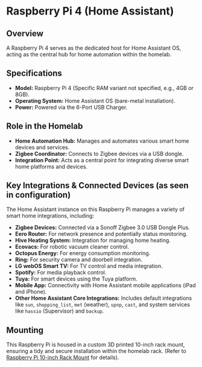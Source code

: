 # Raspberry Pi 4 (Home Assistant)

## Overview

A Raspberry Pi 4 serves as the dedicated host for Home Assistant OS, acting as the central hub for home automation within the homelab.

## Specifications

* **Model:** Raspberry Pi 4 (Specific RAM variant not specified, e.g., 4GB or 8GB).
* **Operating System:** Home Assistant OS (bare-metal installation).
* **Power:** Powered via the 6-Port USB Charger.

## Role in the Homelab

* **Home Automation Hub:** Manages and automates various smart home devices and services.
* **Zigbee Coordinator:** Connects to Zigbee devices via a USB dongle.
* **Integration Point:** Acts as a central point for integrating diverse smart home platforms and devices.

## Key Integrations & Connected Devices (as seen in configuration)

The Home Assistant instance on this Raspberry Pi manages a variety of smart home integrations, including:

* **Zigbee Devices:** Connected via a Sonoff Zigbee 3.0 USB Dongle Plus.
* **Eero Router:** For network presence and potentially status monitoring.
* **Hive Heating System:** Integration for managing home heating.
* **Ecovacs:** For robotic vacuum cleaner control.
* **Octopus Energy:** For energy consumption monitoring.
* **Ring:** For security camera and doorbell integration.
* **LG webOS Smart TV:** For TV control and media integration.
* **Spotify:** For media playback control.
* **Tuya:** For smart devices using the Tuya platform.
* **Mobile App:** Connectivity with Home Assistant mobile applications (iPad and iPhone).
* **Other Home Assistant Core Integrations:** Includes default integrations like `sun`, `shopping_list`, `met` (weather), `upnp`, `cast`, and system services like `hassio` (Supervisor) and `backup`.

## Mounting

This Raspberry Pi is housed in a custom 3D printed 10-inch rack mount, ensuring a tidy and secure installation within the homelab rack. (Refer to [Raspberry Pi 10-inch Rack Mount](3d_prints/README.md) for details).
